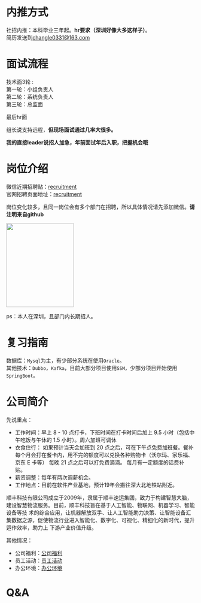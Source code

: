 # 内推方式

社招内推：本科毕业三年起。**hr要求（深圳好像大多这样子）**。<br/>
简历发送到[changle0331@163.com](mailto:http://changle0331@163.com)

# 面试流程

技术面3轮 :<br/>
第一轮：小组负责人<br/>
第二轮：系统负责人<br/>
第三轮：总监面<br/>

最后hr面


组长说支持远程，**但现场面试通过几率大很多。**

**我的直接leader说招人加急，年前面试年后入职，把握机会哦**

# 岗位介绍

微信近期招聘贴：[recruitment](https://mp.weixin.qq.com/s/BSdHtAOaZ8N3V51mcnSzHg)<br/>
官网招聘页面地址：[recruitment](http://www.sf-tech.com.cn/recruitment)

岗位变化较多，且同一岗位会有多个部门在招聘，所以具体情况请先添加微信。**请注明来自github**

<img src="https://blog-1253815386.cos.ap-guangzhou.myqcloud.com/IMG20190101_143555.jpg" width="180" height="224" />

ps：本人在深圳，且部门内长期招人。

# 复习指南

数据库：`Mysql`为主，有少部分系统在使用`Oracle`。<br/>
其他技术：`Dubbo`，`Kafka`，目前大部分项目使用`SSM`，少部分项目开始使用`SpringBoot`。

# 公司简介


先说重点：
* 工作时间：早上 8 - 10 点打卡，下班时间在打卡时间后加上 9.5 小时（包括中午吃饭与午休的 1.5 小时）。周六加班可调休
* 衣食住行：
  如果预计当天会加班到 20 点之后，可在下午点免费加班餐。餐补每个月会打在餐卡内，用不完的额度可以兑换各种购物卡（沃尔玛、家乐福、京东 E 卡等）
  每晚 21 点之后可以打免费滴滴。
  每月有一定额度的话费补贴。
* 薪资调整：每年有两次调薪机会。
* 工作地点：目前在软件产业基地，预计19年会搬往深大北地铁站附近。
  



顺丰科技有限公司成立于2009年，隶属于顺丰速运集团，致力于构建智慧大脑，建设智慧物流服务。目前，顺丰科技旨在基于人工智能、物联网、机器学习、智能设备等技
术的综合应用，让机器解放双手、让人工智能助力决策、让智能设备汇集数据之源，促使物流行业进入智能化、数字化、可视化、精细化的新时代，提升运作效率，助力上
下游产业价值升级。



其他情况：
* 公司福利：[公司福利](http://www.sf-tech.com.cn/corporatewelfare)
* 员工活动：[员工活动](http://www.sf-tech.com.cn/employeeactivity)
* 办公环境：[办公环境](http://www.sf-tech.com.cn/officeenvi)

# Q&A

